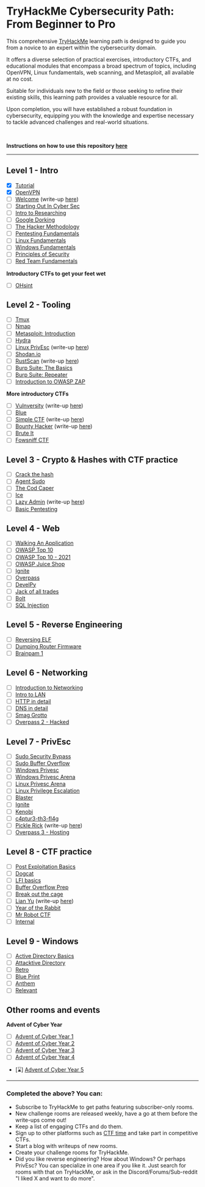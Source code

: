 # TryHackMe Cybersecurity Path: From Beginner to Pro

This comprehensive [TryHackMe](https://tryhackme.com) learning path is designed to guide you from a novice to an expert within the cybersecurity domain. 

It offers a diverse selection of practical exercises, introductory CTFs, and educational modules that encompass a broad spectrum of topics, including OpenVPN, Linux fundamentals, web scanning, and Metasploit, all available at no cost.

Suitable for individuals new to the field or those seeking to refine their existing skills, this learning path provides a valuable resource for all.

Upon completion, you will have established a robust foundation in cybersecurity, equipping you with the knowledge and expertise necessary to tackle advanced challenges and real-world situations.

<br>

**Instructions on how to use this repository [here](/INSTRUCTIONS.md)**

---

## Level 1 - Intro
- [x] [Tutorial](https://tryhackme.com/room/tutorial)
- [x] [OpenVPN](https://tryhackme.com/room/openvpn)
- [ ] [Welcome](https://tryhackme.com/jr/welcome) (write-up [here](write-ups/level1/Welcome))
- [ ] [Starting Out In Cyber Sec](https://tryhackme.com/room/startingoutincybersec)
- [ ] [Intro to Researching](https://tryhackme.com/room/introtoresearch)
- [ ] [Google Dorking](https://tryhackme.com/room/googledorking)
- [ ] [The Hacker Methodology](https://tryhackme.com/room/hackermethodology)
- [ ] [Pentesting Fundamentals](https://tryhackme.com/room/pentestingfundamentals)
- [ ] [Linux Fundamentals](https://tryhackme.com/module/linux-fundamentals)
- [ ] [Windows Fundamentals](https://tryhackme.com/module/windows-fundamentals)
- [ ] [Principles of Security](https://tryhackme.com/room/principlesofsecurity)
- [ ] [Red Team Fundamentals](https://tryhackme.com/room/redteamfundamentals)
<!-- - [ ] [Crash Course Pentesting](https://tryhackme.com/room/ccpentesting) / Private -->

**Introductory CTFs to get your feet wet**
- [ ] [OHsint](https://tryhackme.com/room/ohsint)

## Level 2 - Tooling
- [ ] [Tmux](https://tryhackme.com/room/rptmux)
- [ ] [Nmap](https://tryhackme.com/room/furthernmap)
- [ ] [Metasploit: Introduction](https://tryhackme.com/room/metasploitintro)
- [ ] [Hydra](https://tryhackme.com/room/hydra)
- [ ] [Linux PrivEsc](https://tryhackme.com/room/linuxprivesc) (write-up [here](write-ups/level2/Linux%20PrivEsc))
- [ ] [Shodan.io](https://tryhackme.com/room/shodan)
- [ ] [RustScan](https://tryhackme.com/room/rustscan) (write-up [here](write-ups/level2/RustScan))
- [ ] [Burp Suite: The Basics](https://tryhackme.com/room/burpsuitebasics)
- [ ] [Burp Suite: Repeater](https://tryhackme.com/room/burpsuiterepeater)
- [ ] [Introduction to OWASP ZAP](https://tryhackme.com/room/learnowaspzap)
<!-- - [ ] [Sublist3r](https://tryhackme.com/room/rpsublist3r) -->
<!-- - [ ] [Web Scanning](https://tryhackme.com/room/rpwebscanning) -->

**More introductory CTFs**
- [ ] [Vulnversity](https://tryhackme.com/room/vulnversity) (write-up [here](write-ups/level2/Vulnversity))
- [ ] [Blue](https://tryhackme.com/room/blue)
- [ ] [Simple CTF](https://tryhackme.com/room/easyctf) (write-up [here](write-ups/level2/Simple%20CTF))
- [ ] [Bounty Hacker](https://tryhackme.com/room/cowboyhacker) (write-up [here](write-ups/level2/Bounty%20Hacker))
- [ ] [Brute It](https://tryhackme.com/room/bruteit)
- [ ] [Fowsniff CTF](https://tryhackme.com/room/ctf)

## Level 3 - Crypto & Hashes with CTF practice
- [ ] [Crack the hash](https://tryhackme.com/room/crackthehash)
- [ ] [Agent Sudo](https://tryhackme.com/room/agentsudoctf)
- [ ] [The Cod Caper](https://tryhackme.com/room/thecodcaper)
- [ ] [Ice](https://tryhackme.com/room/ice)
- [ ] [Lazy Admin](https://tryhackme.com/room/lazyadmin) (write-up [here](write-ups/level3/Lazy%20Admin))
- [ ] [Basic Pentesting](https://tryhackme.com/room/basicpentestingjt)

## Level 4 - Web
- [ ] [Walking An Application](https://tryhackme.com/room/walkinganapplication)
- [ ] [OWASP Top 10](https://tryhackme.com/room/owasptop10)
- [ ] [OWASP Top 10 - 2021](https://tryhackme.com/room/owasptop102021)
- [ ] [OWASP Juice Shop](https://tryhackme.com/room/owaspjuiceshop)
- [ ] [Ignite](https://tryhackme.com/room/ignite)
- [ ] [Overpass](https://tryhackme.com/room/overpass)
- [ ] [DevelPy](https://tryhackme.com/room/bsidesgtdevelpy)
- [ ] [Jack of all trades](https://tryhackme.com/room/jackofalltrades)
- [ ] [Bolt](https://tryhackme.com/room/bolt)
- [ ] [SQL Injection](https://tryhackme.com/room/sqlinjectionlm)

## Level 5 - Reverse Engineering
<!--
- [ ] [Intro to x86 64](https://tryhackme.com/room/introtox8664)
- [ ] [CC Ghidra](https://tryhackme.com/room/ccghidra)
- [ ] [CC Radare2](https://tryhackme.com/room/ccradare2)
- [ ] [CC Steganography](https://tryhackme.com/room/ccstego)
- [ ] [Reverse Engineering](https://tryhackme.com/room/reverseengineering)
-->
- [ ] [Reversing ELF](https://tryhackme.com/room/reverselfiles)
- [ ] [Dumping Router Firmware](https://tryhackme.com/room/rfirmware)
- [ ] [Brainpam 1](https://tryhackme.com/room/brainpan)

## Level 6 - Networking
- [ ] [Introduction to Networking](https://tryhackme.com/room/introtonetworking)
- [ ] [Intro to LAN](https://tryhackme.com/room/introtolan)
- [ ] [HTTP in detail](https://tryhackme.com/room/httpindetail)
- [ ] [DNS in detail](https://tryhackme.com/room/dnsindetail)
- [ ] [Smag Grotto](https://tryhackme.com/room/smaggrotto)
- [ ] [Overpass 2 - Hacked](https://tryhackme.com/room/overpass2hacked)

## Level 7 - PrivEsc
- [ ] [Sudo Security Bypass](https://tryhackme.com/room/sudovulnsbypass)
- [ ] [Sudo Buffer Overflow](https://tryhackme.com/room/sudovulnsbof)
- [ ] [Windows Privesc](https://tryhackme.com/room/windows10privesc)
- [ ] [Windows Privesc Arena](https://tryhackme.com/room/windowsprivescarena)
- [ ] [Linux Privesc Arena](https://tryhackme.com/room/linuxprivescarena)
- [ ] [Linux Privilege Escalation](https://tryhackme.com/room/linprivesc)
- [ ] [Blaster](https://tryhackme.com/room/blaster)
- [ ] [Ignite](https://tryhackme.com/room/ignite)
- [ ] [Kenobi](https://tryhackme.com/room/kenobi)
- [ ] [c4ptur3-th3-fl4g](https://tryhackme.com/room/c4ptur3th3fl4g)
- [ ] [Pickle Rick](https://tryhackme.com/room/picklerick) (write-up [here](write-ups/level7/Pickle%20Rick))
- [ ] [Overpass 3 - Hosting](https://tryhackme.com/room/overpass3hosting)

## Level 8 - CTF practice
- [ ] [Post Exploitation Basics](https://tryhackme.com/room/postexploit)
- [ ] [Dogcat](https://tryhackme.com/room/dogcat)
- [ ] [LFI basics](https://tryhackme.com/room/lfibasics)
- [ ] [Buffer Overflow Prep](https://tryhackme.com/room/bufferoverflowprep)
- [ ] [Break out the cage](https://tryhackme.com/room/breakoutthecage1)
- [ ] [Lian Yu](https://tryhackme.com/room/lianyu) (write-up [here](write-ups/level8/Lian%20Yu))
- [ ] [Year of the Rabbit](https://tryhackme.com/room/yearoftherabbit)
- [ ] [Mr Robot CTF](https://tryhackme.com/room/mrrobot)
- [ ] [Internal](https://tryhackme.com/room/internal)

## Level 9 - Windows
- [ ] [Active Directory Basics](https://tryhackme.com/room/winadbasics)
- [ ] [Attacktive Directory](https://tryhackme.com/room/attacktivedirectory)
- [ ] [Retro](https://tryhackme.com/room/retro)
- [ ] [Blue Print](https://tryhackme.com/room/blueprint)
- [ ] [Anthem](https://tryhackme.com/room/anthem)
- [ ] [Relevant](https://tryhackme.com/room/relevant)

## Other rooms and events

**Advent of Cyber Year**
- [ ] [Advent of Cyber Year 1](https://tryhackme.com/room/25daysofchristmas)
- [ ] [Advent of Cyber Year 2](https://tryhackme.com/room/adventofcyber2)
- [ ] [Advent of Cyber Year 3](https://tryhackme.com/room/adventofcyber3)
- [ ] [Advent of Cyber Year 4](https://tryhackme.com/room/adventofcyber4)
- [⌛] [Advent of Cyber Year 5](https://tryhackme.com/room/adventofcyber2023)
---

### Completed the above? You can:
- Subscribe to TryHackMe to get paths featuring subscriber-only rooms.
- New challenge rooms are released weekly, have a go at them before the write-ups come out!
- Keep a list of engaging CTFs and do them.
- Sign up to other platforms such as [CTF time](https://ctftime.org/) and take part in competitive CTFs.
- Start a blog with writeups of new rooms.
- Create your challenge rooms for TryHackMe.
- Did you like reverse engineering? How about Windows? Or perhaps PrivEsc? You can specialize in one area if you like it. Just search for rooms with that on TryHackMe, or ask in the Discord/Forums/Sub-reddit "I liked X and want to do more".

